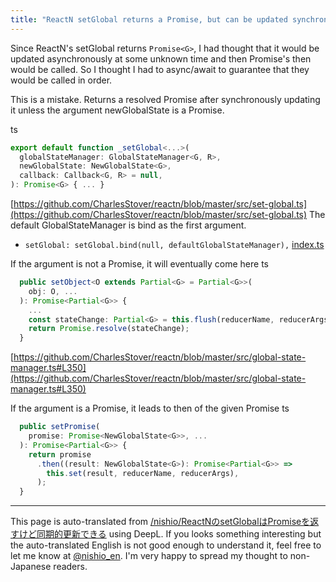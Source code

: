 ```yaml
---
title: "ReactN setGlobal returns a Promise, but can be updated synchronously."
---
```


Since ReactN's setGlobal returns `Promise<G>`, I had thought that it would be updated asynchronously at some unknown time and then Promise's then would be called.
So I thought I had to async/await to guarantee that they would be called in order.

This is a mistake.
Returns a resolved Promise after synchronously updating it unless the argument newGlobalState is a Promise.

ts

```typescript
export default function _setGlobal<...>(
  globalStateManager: GlobalStateManager<G, R>,
  newGlobalState: NewGlobalState<G>,
  callback: Callback<G, R> = null,
): Promise<G> { ... }
```

[https://github.com/CharlesStover/reactn/blob/master/src/set-global.ts](https://github.com/CharlesStover/reactn/blob/master/src/set-global.ts)
The default GlobalStateManager is bind as the first argument.
- `setGlobal: setGlobal.bind(null, defaultGlobalStateManager),` [index.ts](https://github.com/CharlesStover/reactn/blob/master/src/index.ts)

If the argument is not a Promise, it will eventually come here
ts

```typescript
  public setObject<O extends Partial<G> = Partial<G>>(
    obj: O, ...
  ): Promise<Partial<G>> {
    ...
    const stateChange: Partial<G> = this.flush(reducerName, reducerArgs);
    return Promise.resolve(stateChange);
  } 
```

[https://github.com/CharlesStover/reactn/blob/master/src/global-state-manager.ts#L350](https://github.com/CharlesStover/reactn/blob/master/src/global-state-manager.ts#L350)

If the argument is a Promise, it leads to then of the given Promise
ts

```typescript
  public setPromise(
    promise: Promise<NewGlobalState<G>>, ...
  ): Promise<Partial<G>> {
    return promise
      .then((result: NewGlobalState<G>): Promise<Partial<G>> =>
        this.set(result, reducerName, reducerArgs),
      );
  }
```


---
This page is auto-translated from [/nishio/ReactNのsetGlobalはPromiseを返すけど同期的更新できる](https://scrapbox.io/nishio/ReactNのsetGlobalはPromiseを返すけど同期的更新できる) using DeepL. If you looks something interesting but the auto-translated English is not good enough to understand it, feel free to let me know at [@nishio_en](https://twitter.com/nishio_en). I'm very happy to spread my thought to non-Japanese readers.